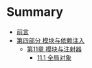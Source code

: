 # Summary

* [前言](README.md)
* [第四部分 模块与依赖注入](modules-and-dependency-injection.md)
  * [第11章 模块与注射器](modules-and-dependency-injection/modules-and-the-injector.md)
    * [11.1 全局对象](modules-and-dependency-injection/modules-and-the-injector/11.01-the-angular-global.md)
